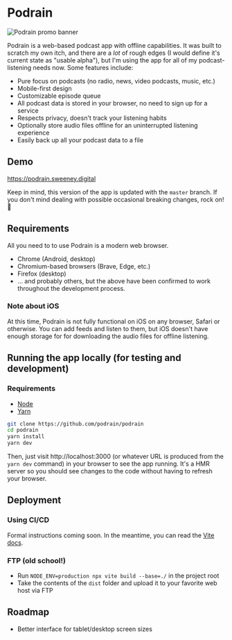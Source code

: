 # Podrain

![Podrain promo banner](media/podrain-promo.png)

Podrain is a web-based podcast app with offline capabilities. It was built to scratch my own itch, and there are a *lot* of rough edges (I would define it's current state as "usable alpha"), but I'm using the app for all of my podcast-listening needs now. Some features include:

- Pure focus on podcasts (no radio, news, video podcasts, music, etc.)
- Mobile-first design
- Customizable episode queue
- All podcast data is stored in your browser, no need to sign up for a service
- Respects privacy, doesn't track your listening habits
- Optionally store audio files offline for an uninterrupted listening experience
- Easily back up all your podcast data to a file

## Demo
https://podrain.sweeney.digital

Keep in mind, this version of the app is updated with the `master` branch. If you don't mind dealing with possible occasional breaking changes, rock on! 🤘

## Requirements
All you need to to use Podrain is a modern web browser.

- Chrome (Android, desktop)
- Chromium-based browsers (Brave, Edge, etc.)
- Firefox (desktop)
- ... and probably others, but the above have been confirmed to work throughout the development process.

### Note about iOS
At this time, Podrain is not fully functional on iOS on any browser, Safari or otherwise. You can add feeds and listen to them, but iOS doesn't have enough storage for for downloading the audio files for offline listening.

## Running the app locally (for testing and development)

### Requirements
- [Node](https://nodejs.org/en/)
- [Yarn](https://yarnpkg.com/)

```bash
git clone https://github.com/podrain/podrain
cd podrain
yarn install
yarn dev
```

Then, just visit http://localhost:3000 (or whatever URL is produced from the `yarn dev` command) in your browser to see the app running. It's a HMR server so you should see changes to the code without having to refresh your browser.

## Deployment

### Using CI/CD
Formal instructions coming soon. In the meantime, you can read the [Vite docs](https://vitejs.dev/guide/build.html).

### FTP (old school!)
- Run `NODE_ENV=production npx vite build --base=./` in the project root
-  Take the contents of the `dist` folder and upload it to your favorite web host via FTP

## Roadmap
- Better interface for tablet/desktop screen sizes
